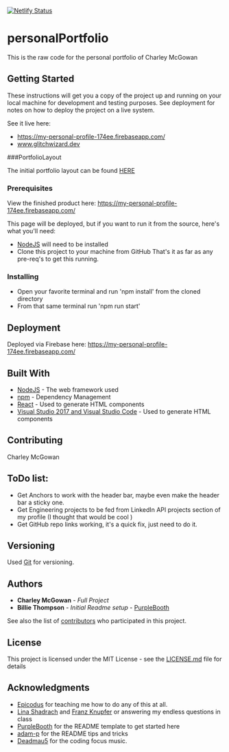 ﻿[![Netlify Status](https://api.netlify.com/api/v1/badges/e6df8938-6e56-4198-91c8-99d725497b87/deploy-status)](https://app.netlify.com/sites/personalportfiolio/deploys)

# personalPortfolio

This is the raw code for the personal portfolio of Charley McGowan

## Getting Started

These instructions will get you a copy of the project up and running on your local machine for development and testing purposes. See deployment for notes on how to deploy the project on a live system.

See it live here: 
- https://my-personal-profile-174ee.firebaseapp.com/
- www.glitchwizard.dev

###PortfolioLayout

The initial portfolio layout can be found [HERE](https://drive.google.com/file/d/1nzvzyGjpuxsfWuGpcr0poom3EIbu0_3j/view?usp=sharing)

### Prerequisites

View the finished product here: https://my-personal-profile-174ee.firebaseapp.com/

This page will be deployed, but if you want to run it from the source, here's what you'll need:
- [NodeJS](https://nodejs.org/en/download/) will need to be installed
- Clone this project to your machine from GitHub
That's it as far as any pre-req's to get this running.

### Installing

- Open your favorite terminal and run 'npm install' from the cloned directory
- From that same terminal run 'npm run start' 

## Deployment

Deployed via Firebase here: https://my-personal-profile-174ee.firebaseapp.com/

## Built With

* [NodeJS](https://nodejs.org/en/download/) - The web framework used
* [npm](https://www.npmjs.com/) - Dependency Management
* [React](https://reactjs.org/) - Used to generate HTML components
* [Visual Studio 2017 and Visual Studio Code](https://visualstudio.microsoft.com/) - Used to generate HTML components

## Contributing

Charley McGowan

## ToDo list:

* Get Anchors to work with the header bar, maybe even make the header bar a sticky one.
* Get Engineering projects to be fed from LinkedIn API projects section of my profile (I thought that would be cool )
* Get GitHub repo links working, it's a quick fix, just need to do it. 

## Versioning

Used [Git](https://git-scm.com/) for versioning. 

## Authors

* **Charley McGowan** - *Full Project* 
* **Billie Thompson** - *Initial Readme setup* - [PurpleBooth](https://github.com/PurpleBooth)

See also the list of [contributors](https://github.com/glitchwizard/personalPortfolio/graphs/contributors) who participated in this project.

## License

This project is licensed under the MIT License - see the [LICENSE.md](LICENSE.md) file for details

## Acknowledgments

* [Epicodus](https://www.epicodus.com/) for teaching me how to do any of this at all. 
* [Lina Shadrach](https://github.com/LinaShadrach) and [Franz Knupfer](https://github.com/franzknupfer) or answering my endless questions in class
* [PurpleBooth](https://gist.github.com/PurpleBooth/109311bb0361f32d87a2) for the README template to get started here
* [adam-p](https://github.com/adam-p/markdown-here/wiki/Markdown-Cheatsheet) for the README tips and tricks
* [Deadmau5](https://live.deadmau5.com/) for the coding focus music.

